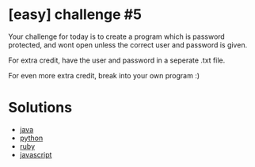 # [easy] challenge #5

Your challenge for today is to create a program which is password protected, and wont open unless the correct user and password is given.

For extra credit, have the user and password in a seperate .txt file.

For even more extra credit, break into your own program :)

# Solutions

- [java](java/)
- [python](python/)
- [ruby](ruby/)
- [javascript](javascript/)
